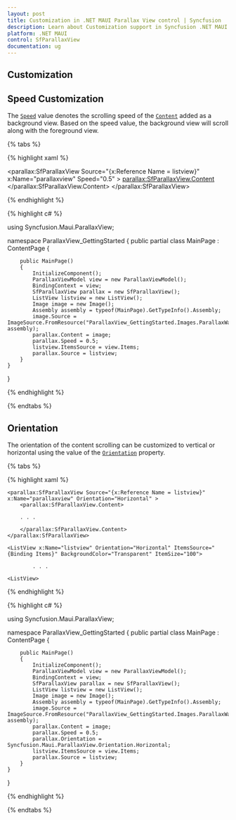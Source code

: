 ```yaml
---
layout: post
title: Customization in .NET MAUI Parallax View control | Syncfusion
description: Learn about Customization support in Syncfusion .NET MAUI Parallax View (SfParallaxView) control and more.
platform: .NET MAUI
control: SfParallaxView
documentation: ug
---
```


## Customization

## Speed Customization

The [`Speed`]() value denotes the scrolling speed of the [`Content`]() added as a background view. Based on the speed value, the background view will scroll along with the foreground view.

{% tabs %}

{% highlight xaml %}

<parallax:SfParallaxView Source="{x:Reference Name = listview}" x:Name="parallaxview" Speed="0.5" >
    <parallax:SfParallaxView.Content>
        <Image BackgroundColor="Transparent" Source="{Binding Image}" HorizontalOptions="Fill" VerticalOptions="Fill" Aspect="AspectFill" />
    </parallax:SfParallaxView.Content>
</parallax:SfParallaxView>

{% endhighlight %}

{% highlight c# %}

using Syncfusion.Maui.ParallaxView;

namespace ParallaxView_GettingStarted
{
    public partial class MainPage : ContentPage
    {

        public MainPage()
        {
            InitializeComponent();
            ParallaxViewModel view = new ParallaxViewModel();
            BindingContext = view;
            SfParallaxView parallax = new SfParallaxView();
            ListView listview = new ListView();
            Image image = new Image();
            Assembly assembly = typeof(MainPage).GetTypeInfo().Assembly;
            image.Source = ImageSource.FromResource("ParallaxView_GettingStarted.Images.ParallaxWallpaper.png", assembly);
            parallax.Content = image;
            parallax.Speed = 0.5;
            listview.ItemsSource = view.Items;
            parallax.Source = listview;
        }
    }
}

{% endhighlight %}

{% endtabs %}

## Orientation 

The orientation of the content scrolling can be customized to vertical or horizontal using the value of the [`Orientation`]() property.

{% tabs %}

{% highlight xaml %}

<Grid>

    <parallax:SfParallaxView Source="{x:Reference Name = listview}" x:Name="parallaxview" Orientation="Horizontal" >
        <parallax:SfParallaxView.Content>
        
        . . .

        </parallax:SfParallaxView.Content>
    </parallax:SfParallaxView>

    <ListView x:Name="listview" Orientation="Horizontal" ItemsSource="{Binding Items}" BackgroundColor="Transparent" ItemSize="100">
        
            . . .

    <ListView>

</Grid>
        
{% endhighlight %}

{% highlight c# %}

using Syncfusion.Maui.ParallaxView;

namespace ParallaxView_GettingStarted
{
    public partial class MainPage : ContentPage
    {

        public MainPage()
        {
            InitializeComponent();
            ParallaxViewModel view = new ParallaxViewModel();
            BindingContext = view;
            SfParallaxView parallax = new SfParallaxView();
            ListView listview = new ListView();
            Image image = new Image();
            Assembly assembly = typeof(MainPage).GetTypeInfo().Assembly;
            image.Source = ImageSource.FromResource("ParallaxView_GettingStarted.Images.ParallaxWallpaper.png", assembly);
            parallax.Content = image;
            parallax.Speed = 0.5;
            parallax.Orientation = Syncfusion.Maui.ParallaxView.Orientation.Horizontal;
            listview.ItemsSource = view.Items;
            parallax.Source = listview;
        }
    }
}

{% endhighlight %}

{% endtabs %}
